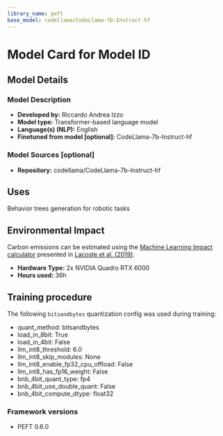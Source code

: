 ```yaml
---
library_name: peft
base_model: codellama/CodeLlama-7b-Instruct-hf
---
```


# Model Card for Model ID

<!-- Provide a quick summary of what the model is/does. -->



## Model Details

### Model Description

<!-- Provide a longer summary of what this model is. -->



- **Developed by:** Riccardo Andrea Izzo
- **Model type:** Transformer-based language model
- **Language(s) (NLP):** English
- **Finetuned from model [optional]:** CodeLlama-7b-Instruct-hf

### Model Sources [optional]

<!-- Provide the basic links for the model. -->

- **Repository:** codellama/CodeLlama-7b-Instruct-hf

## Uses

Behavior trees generation for robotic tasks

## Environmental Impact

<!-- Total emissions (in grams of CO2eq) and additional considerations, such as electricity usage, go here. Edit the suggested text below accordingly -->

Carbon emissions can be estimated using the [Machine Learning Impact calculator](https://mlco2.github.io/impact#compute) presented in [Lacoste et al. (2019)](https://arxiv.org/abs/1910.09700).

- **Hardware Type:** 2x NVIDIA Quadro RTX 6000
- **Hours used:** 36h


## Training procedure


The following `bitsandbytes` quantization config was used during training:
- quant_method: bitsandbytes
- load_in_8bit: True
- load_in_4bit: False
- llm_int8_threshold: 6.0
- llm_int8_skip_modules: None
- llm_int8_enable_fp32_cpu_offload: False
- llm_int8_has_fp16_weight: False
- bnb_4bit_quant_type: fp4
- bnb_4bit_use_double_quant: False
- bnb_4bit_compute_dtype: float32

### Framework versions


- PEFT 0.6.0

